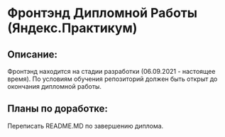 # Фронтэнд Дипломной Работы (Яндекс.Практикум)

## **Описание:**

Фронтэнд находится на стадии разработки (06.09.2021 - настоящее время). По условиям обучения репозиторий должен быть открыт до окончания дипломной работы.

## **Планы по доработке:**

Переписать README.MD по завершению диплома.